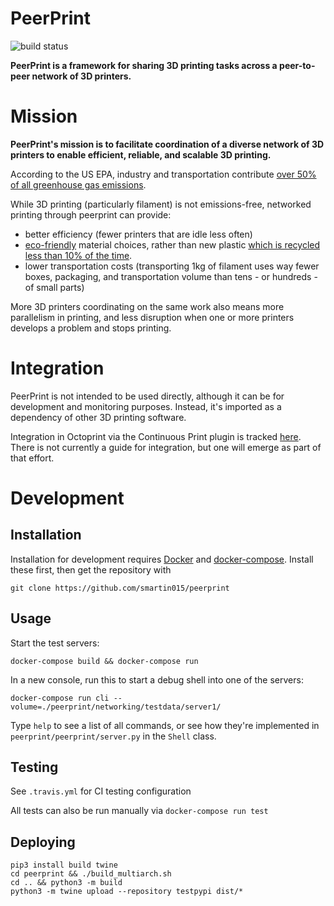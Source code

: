 # PeerPrint

![build status](https://img.shields.io/travis/smartin015/peerprint/main?style=plastic)

**PeerPrint is a framework for sharing 3D printing tasks across a peer-to-peer network of 3D printers.**

# Mission

**PeerPrint's mission is to facilitate coordination of a diverse network of 3D printers to enable efficient, reliable, and scalable 3D printing.**

According to the US EPA, industry and transportation contribute [over 50% of all greenhouse gas emissions](https://www.epa.gov/ghgemissions/sources-greenhouse-gas-emissions). 

While 3D printing (particularly filament) is not emissions-free, networked printing through peerprint can provide:

* better efficiency (fewer printers that are idle less often)
* [eco-friendly](https://us.polymaker.com/products/polyterra-pla) material choices, rather than new plastic [which is recycled less than 10% of the time](https://www.epa.gov/facts-and-figures-about-materials-waste-and-recycling/plastics-material-specific-data).
* lower transportation costs (transporting 1kg of filament uses way fewer boxes, packaging, and transportation volume than tens - or hundreds - of small parts)

More 3D printers coordinating on the same work also means more parallelism in printing, and less disruption when one or more printers develops a problem and stops printing.

# Integration

PeerPrint is not intended to be used directly, although it can be for development and monitoring purposes. Instead, it's imported as a dependency of other 3D printing software. 

Integration in Octoprint via the Continuous Print plugin is tracked [here](https://github.com/smartin015/continuousprint/issues/35). There is not currently a guide for integration, but one will emerge as part of that effort.

# Development

## Installation

Installation for development requires [Docker](https://www.docker.com/) and [docker-compose](https://docs.docker.com/compose/). Install these first, then get the repository with

```
git clone https://github.com/smartin015/peerprint
```

## Usage

Start the test servers:

```shell
docker-compose build && docker-compose run
```

In a new console, run this to start a debug shell into one of the servers:

```
docker-compose run cli --volume=./peerprint/networking/testdata/server1/
```

Type `help` to see a list of all commands, or see how they're implemented in `peerprint/peerprint/server.py` in the `Shell` class.

## Testing

See `.travis.yml` for CI testing configuration

All tests can also be run manually via `docker-compose run test`

## Deploying

```
pip3 install build twine
cd peerprint && ./build_multiarch.sh
cd .. && python3 -m build
python3 -m twine upload --repository testpypi dist/*
```
